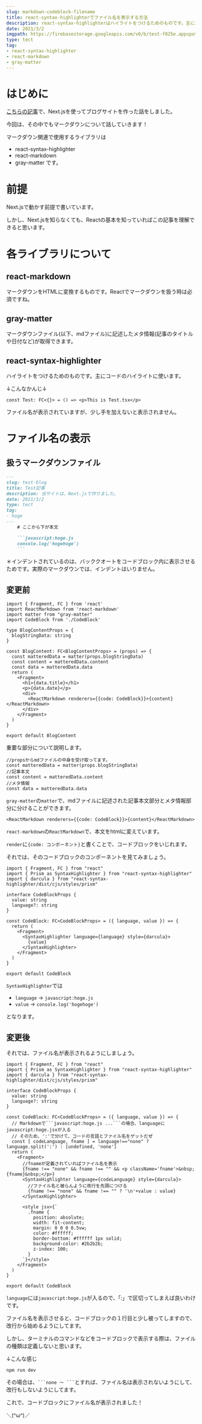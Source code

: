 ```yaml
---
slug: markdown-codeblock-filename
title: react-syntax-highlighterでファイル名を表示する方法
description: react-syntax-highlighterはハイライトをつけるためのものです。主にコードのハイライトに使います。react-markdownやgray-matterと一緒に使うことで、マークダウンをhtmlに変換できますが、そのプログラムのファイル名は表示できません。この記事では私が実装した表示方法を紹介します。
date: 2021/3/2
imgpath: https://firebasestorage.googleapis.com/v0/b/test-f825e.appspot.com/o/images%2Fblog%2Fblog-icon%2Ficonfinder_markdown_298823.png?alt=media&token=14cc8363-dd94-4dc4-885a-a90595e24f9a
type: tect
tag: 
- react-syntax-highlighter
- react-markdown
- gray-matter
---
```


# はじめに
[こちらの記事](https://nosuke-blog.site/blog/make-next-blog)で、Next.jsを使ってブログサイトを作った話をしました。

今回は、その中でもマークダウンについて話していきます！


マークダウン関連で使用するライブラリは
- react-syntax-highlighter
- react-markdown
- gray-matter
です。

# 前提
Next.jsで動かす前提で書いています。

しかし、Next.jsを知らなくても、Reactの基本を知っていればこの記事を理解できると思います。

# 各ライブラリについて
## react-markdown
マークダウンをHTMLに変換するものです。Reactでマークダウンを扱う時は必須ですね。

## gray-matter
マークダウンファイル(以下、mdファイル)に記述したメタ情報(記事のタイトルや日付など)が取得できます。

## react-syntax-highlighter
ハイライトをつけるためのものです。主にコードのハイライトに使います。

↓こんなかんじ↓
```typescript:Test.tsx
const Test: FC<{}> = () => <p>This is Test.tsx</p>
```

ファイル名が表示されていますが、少し手を加えないと表示されません。

# ファイル名の表示
## 扱うマークダウンファイル
```md:test.md
---
slug: test-blog
title: Test記事
description: 当サイトは、Next.jsで作りました。
date: 2021/3/2
type: tect
tag: 
- hoge
---
    # ここから下が本文

    ```javascript:hoge.js
    console.log('hogehoge')
    ```

```
＊インデントされているのは、バッククオートをコードブロック内に表示させるためです。実際のマークダウンでは、インデントはいりません。

## 変更前
```typescript:BlogContent.tsx
import { Fragment, FC } from 'react'
import ReactMarkdown from 'react-markdown'
import matter from "gray-matter"
import CodeBlock from './CodeBlock'

type BlogContentProps = {
  blogStringData: string
}

const BlogContent: FC<BlogContentProps> = (props) => {
  const matteredData = matter(props.blogStringData)
  const content = matteredData.content
  const data = matteredData.data
  return (
    <Fragment>
      <h1>{data.title}</h1>
      <p>{data.date}</p>
      <div>
        <ReactMarkdown renderers={{code: CodeBlock}}>{content}</ReactMarkdown>
      </div>
    </Fragment>
  )
}

export default BlogContent
```

重要な部分について説明します。
```typescript:
//propsからmdファイルの中身を受け取ってます。
const matteredData = matter(props.blogStringData)
//記事本文
const content = matteredData.content
//メタ情報
const data = matteredData.data
```
`gray-matter`の`matter`で、mdファイルに記述された記事本文部分とメタ情報部分に分けることができます。

```javacript:
<ReactMarkdown renderers={{code: CodeBlock}}>{content}</ReactMarkdown>
```
`react-markdown`の`ReactMarkdown`で、本文をhtmlに変えています。

`render`に`{code: コンポーネント}`と書くことで、コードブロックをいじれます。


それでは、そのコードブロックのコンポーネントを見てみましょう。

```typescript:CodeBlock.tsx
import { Fragment, FC } from "react"
import { Prism as SyntaxHighlighter } from "react-syntax-highlighter"
import { darcula } from "react-syntax-highlighter/dist/cjs/styles/prism"

interface CodeBlockProps {
  value: string
  language?: string
}

const CodeBlock: FC<CodeBlockProps> = ({ language, value }) => {
  return (
    <Fragment>
      <SyntaxHighlighter language={language} style={darcula}>
        {value}
      </SyntaxHighlighter>
    </Fragment>
  )
}

export default CodeBlock
```

`SyntaxHighlighter`では
- `language` -> `javascript:hoge.js`
- `value` -> `console.log('hogehoge')`

となります。

## 変更後
それでは、ファイル名が表示されるようにしましょう。

```typescript:CodeBlock.tsx
import { Fragment, FC } from "react"
import { Prism as SyntaxHighlighter } from "react-syntax-highlighter"
import { darcula } from "react-syntax-highlighter/dist/cjs/styles/prism"

interface CodeBlockProps {
  value: string
  language?: string
}

const CodeBlock: FC<CodeBlockProps> = ({ language, value }) => {
  // Markdownで```javascript:hoge.js ...```の場合、languageにjavascript:hoge.jsxが入る
  // そのため、':'で分けて、コードの言語とファイル名をゲットだぜ
  const [ codeLanguage, fname ] = language!=="none" ? language.split(':') : [undefined, 'none']
  return (
    <Fragment>
      //fnameが定義されていればファイル名を表示
      {fname !== "none" && fname !== "" && <p className='fname'>&nbsp;{fname}&nbsp;</p>}
      <SyntaxHighlighter language={codeLanguage} style={darcula}>
        //ファイル名と被らんように改行を先頭につける
        {fname !== "none" && fname !== "" ? '\n'+value : value}
      </SyntaxHighlighter>
      
      <style jsx>{`
        .fname {
          position: absolute;
          width: fit-content;
          margin: 0 0 0 0.5vw;
          color: #ffffff;
          border-bottom: #ffffff 1px solid;
          background-color: #2b2b2b;
          z-index: 100;
        }
      `}</style>
    </Fragment>
  )
}

export default CodeBlock
```
`language`には`javascript:hoge.js`が入るので、「:」で区切ってしまえば良いわけです。

ファイル名を表示させると、コードブロックの１行目と少し被ってしますので、改行から始めるようにしてます。

しかし、ターミナルのコマンドなどをコードブロックで表示する際は、ファイルの種類は定義しないと思います。

↓こんな感じ
```none
npm run dev
```

その場合は、` ```none 〜 ``` `とすれば、ファイル名は表示されないようにして、改行もしないようにしてます。


これで、コードブロックにファイル名が表示されました！

＼(^ω^)／